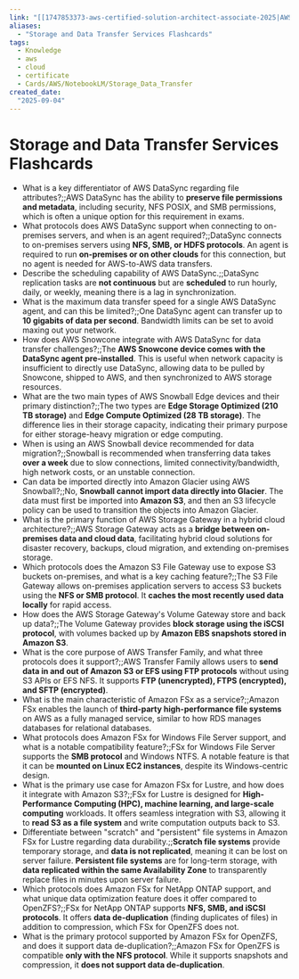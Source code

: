 ```yaml
---
link: "[[1747853373-aws-certified-solution-architect-associate-2025|AWS Certified Solution Architect Associate 2025]]"
aliases: 
  - "Storage and Data Transfer Services Flashcards"
tags:
  - Knowledge
  - aws
  - cloud
  - certificate
  - Cards/AWS/NotebookLM/Storage_Data_Transfer
created_date:
  "2025-09-04"
---
```

# Storage and Data Transfer Services Flashcards
- What is a key differentiator of AWS DataSync regarding file attributes?;;AWS DataSync has the ability to **preserve file permissions and metadata**, including security, NFS POSIX, and SMB permissions, which is often a unique option for this requirement in exams.
- What protocols does AWS DataSync support when connecting to on-premises servers, and when is an agent required?;;DataSync connects to on-premises servers using **NFS, SMB, or HDFS protocols**. An agent is required to run **on-premises or on other clouds** for this connection, but no agent is needed for AWS-to-AWS data transfers.
- Describe the scheduling capability of AWS DataSync.;;DataSync replication tasks are **not continuous** but are **scheduled** to run hourly, daily, or weekly, meaning there is a lag in synchronization.
- What is the maximum data transfer speed for a single AWS DataSync agent, and can this be limited?;;One DataSync agent can transfer up to **10 gigabits of data per second**. Bandwidth limits can be set to avoid maxing out your network.
- How does AWS Snowcone integrate with AWS DataSync for data transfer challenges?;;The **AWS Snowcone device comes with the DataSync agent pre-installed**. This is useful when network capacity is insufficient to directly use DataSync, allowing data to be pulled by Snowcone, shipped to AWS, and then synchronized to AWS storage resources.
- What are the two main types of AWS Snowball Edge devices and their primary distinction?;;The two types are **Edge Storage Optimized (210 TB storage)** and **Edge Compute Optimized (28 TB storage)**. The difference lies in their storage capacity, indicating their primary purpose for either storage-heavy migration or edge computing.
- When is using an AWS Snowball device recommended for data migration?;;Snowball is recommended when transferring data takes **over a week** due to slow connections, limited connectivity/bandwidth, high network costs, or an unstable connection.
- Can data be imported directly into Amazon Glacier using AWS Snowball?;;No, **Snowball cannot import data directly into Glacier**. The data must first be imported into **Amazon S3**, and then an S3 lifecycle policy can be used to transition the objects into Amazon Glacier.
- What is the primary function of AWS Storage Gateway in a hybrid cloud architecture?;;AWS Storage Gateway acts as a **bridge between on-premises data and cloud data**, facilitating hybrid cloud solutions for disaster recovery, backups, cloud migration, and extending on-premises storage.
- Which protocols does the Amazon S3 File Gateway use to expose S3 buckets on-premises, and what is a key caching feature?;;The S3 File Gateway allows on-premises application servers to access S3 buckets using the **NFS or SMB protocol**. It **caches the most recently used data locally** for rapid access.
- How does the AWS Storage Gateway's Volume Gateway store and back up data?;;The Volume Gateway provides **block storage using the iSCSI protocol**, with volumes backed up by **Amazon EBS snapshots stored in Amazon S3**.
- What is the core purpose of AWS Transfer Family, and what three protocols does it support?;;AWS Transfer Family allows users to **send data in and out of Amazon S3 or EFS using FTP protocols** without using S3 APIs or EFS NFS. It supports **FTP (unencrypted), FTPS (encrypted), and SFTP (encrypted)**.
- What is the main characteristic of Amazon FSx as a service?;;Amazon FSx enables the launch of **third-party high-performance file systems** on AWS as a fully managed service, similar to how RDS manages databases for relational databases.
- What protocols does Amazon FSx for Windows File Server support, and what is a notable compatibility feature?;;FSx for Windows File Server supports the **SMB protocol** and Windows NTFS. A notable feature is that it can be **mounted on Linux EC2 instances**, despite its Windows-centric design.
- What is the primary use case for Amazon FSx for Lustre, and how does it integrate with Amazon S3?;;FSx for Lustre is designed for **High-Performance Computing (HPC), machine learning, and large-scale computing** workloads. It offers seamless integration with S3, allowing it to **read S3 as a file system** and write computation outputs back to S3.
- Differentiate between "scratch" and "persistent" file systems in Amazon FSx for Lustre regarding data durability.;;**Scratch file systems** provide temporary storage, and **data is not replicated**, meaning it can be lost on server failure. **Persistent file systems** are for long-term storage, with **data replicated within the same Availability Zone** to transparently replace files in minutes upon server failure.
- Which protocols does Amazon FSx for NetApp ONTAP support, and what unique data optimization feature does it offer compared to OpenZFS?;;FSx for NetApp ONTAP supports **NFS, SMB, and iSCSI protocols**. It offers **data de-duplication** (finding duplicates of files) in addition to compression, which FSx for OpenZFS does not.
- What is the primary protocol supported by Amazon FSx for OpenZFS, and does it support data de-duplication?;;Amazon FSx for OpenZFS is compatible **only with the NFS protocol**. While it supports snapshots and compression, it **does not support data de-duplication**.



